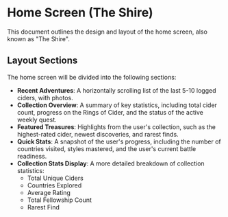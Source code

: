 # Home Screen (The Shire)

This document outlines the design and layout of the home screen, also known as "The Shire".

## Layout Sections

The home screen will be divided into the following sections:

*   **Recent Adventures**: A horizontally scrolling list of the last 5-10 logged ciders, with photos.
*   **Collection Overview**: A summary of key statistics, including total cider count, progress on the Rings of Cider, and the status of the active weekly quest.
*   **Featured Treasures**: Highlights from the user's collection, such as the highest-rated cider, newest discoveries, and rarest finds.
*   **Quick Stats**: A snapshot of the user's progress, including the number of countries visited, styles mastered, and the user's current battle readiness.
*   **Collection Stats Display**: A more detailed breakdown of collection statistics:
    *   Total Unique Ciders
    *   Countries Explored
    *   Average Rating
    *   Total Fellowship Count
    *   Rarest Find
